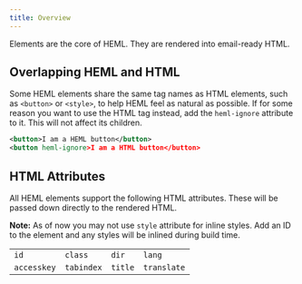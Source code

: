 ```yaml
---
title: Overview
---
```


Elements are the core of HEML. They are rendered into email-ready HTML.

## Overlapping HEML and HTML

Some HEML elements share the same tag names as HTML elements, such as `<button>` or `<style>`, to help HEML feel as natural as possible. If for some reason you want to use the HTML tag instead, add the `heml-ignore` attribute to it. This will not affect its children.

```xml
<button>I am a HEML button</button>
<button heml-ignore>I am a HTML button</button>
```

## HTML Attributes

All HEML elements support the following HTML attributes. These will be passed down directly to the rendered HTML.

**Note:** As of now you may not use `style` attribute for inline styles. Add an ID to the element and any styles will be inlined during build time.

| | | | |
| --- | --- | --- | --- |
| `id` | `class` | `dir` | `lang` |
| `accesskey` | `tabindex` | `title` | `translate` |